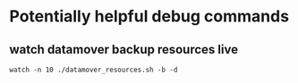 # Potentially helpful debug commands

## watch datamover backup resources live
```
watch -n 10 ./datamover_resources.sh -b -d 
```